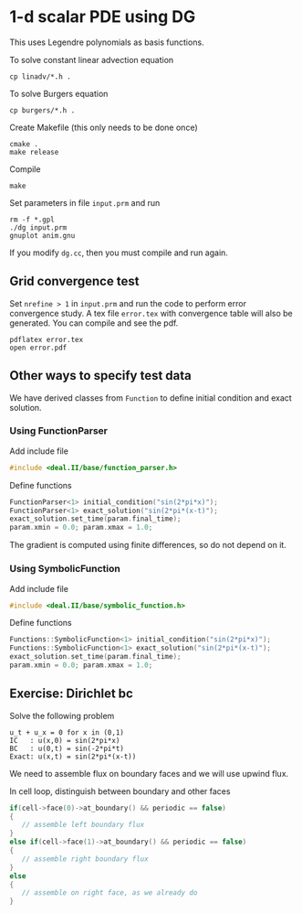 # 1-d scalar PDE using DG

This uses Legendre polynomials as basis functions.

To solve constant linear advection equation

```shell
cp linadv/*.h .
```

To solve Burgers equation

```shell
cp burgers/*.h .
```

Create Makefile (this only needs to be done once)

```shell
cmake .
make release
```

Compile

```shell
make
```

Set parameters in file `input.prm` and run

```shell
rm -f *.gpl
./dg input.prm
gnuplot anim.gnu
```

If you modify `dg.cc`, then you must compile and run again.

## Grid convergence test

Set `nrefine > 1` in `input.prm` and run the code to perform error convergence study. A tex file `error.tex` with convergence table will also be generated. You can compile and see the pdf.

```shell
pdflatex error.tex
open error.pdf
```

## Other ways to specify test data

We have derived classes from `Function` to define initial condition and exact solution.

### Using FunctionParser

Add include file

```c++
#include <deal.II/base/function_parser.h>
```

Define functions

```c++
FunctionParser<1> initial_condition("sin(2*pi*x)");
FunctionParser<1> exact_solution("sin(2*pi*(x-t)");
exact_solution.set_time(param.final_time);
param.xmin = 0.0; param.xmax = 1.0;
```

The gradient is computed using finite differences, so do not depend on it.

### Using SymbolicFunction

Add include file

```c++
#include <deal.II/base/symbolic_function.h>
```

Define functions

```c++
Functions::SymbolicFunction<1> initial_condition("sin(2*pi*x)");
Functions::SymbolicFunction<1> exact_solution("sin(2*pi*(x-t)");
exact_solution.set_time(param.final_time);
param.xmin = 0.0; param.xmax = 1.0;
```

## Exercise: Dirichlet bc

Solve the following problem

```text
u_t + u_x = 0 for x in (0,1)
IC   : u(x,0) = sin(2*pi*x)
BC   : u(0,t) = sin(-2*pi*t)
Exact: u(x,t) = sin(2*pi*(x-t))
```

We need to assemble flux on boundary faces and we will use upwind flux.

In cell loop, distinguish between boundary and other faces

```c++
if(cell->face(0)->at_boundary() && periodic == false)
{
   // assemble left boundary flux
}
else if(cell->face(1)->at_boundary() && periodic == false)
{
   // assemble right boundary flux
}
else
{
   // assemble on right face, as we already do
}
```
